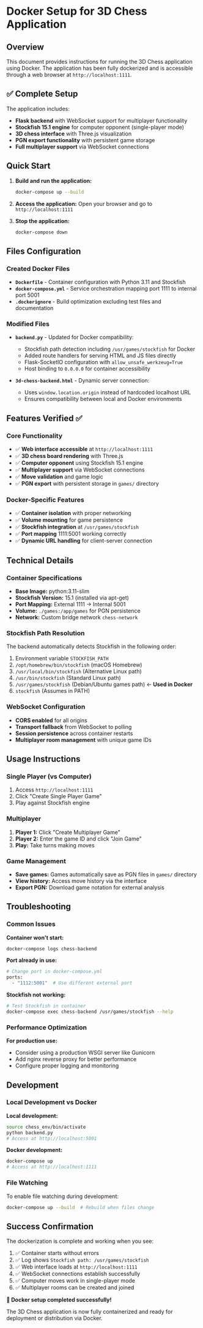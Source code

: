 # Docker Setup for 3D Chess Application

## Overview

This document provides instructions for running the 3D Chess application using Docker. The application has been fully dockerized and is accessible through a web browser at `http://localhost:1111`.

## ✅ Complete Setup

The application includes:
- **Flask backend** with WebSocket support for multiplayer functionality
- **Stockfish 15.1 engine** for computer opponent (single-player mode)
- **3D chess interface** with Three.js visualization
- **PGN export functionality** with persistent game storage
- **Full multiplayer support** via WebSocket connections

## Quick Start

1. **Build and run the application:**
   ```bash
   docker-compose up --build
   ```

2. **Access the application:**
   Open your browser and go to `http://localhost:1111`

3. **Stop the application:**
   ```bash
   docker-compose down
   ```

## Files Configuration

### Created Docker Files

- **`Dockerfile`** - Container configuration with Python 3.11 and Stockfish
- **`docker-compose.yml`** - Service orchestration mapping port 1111 to internal port 5001
- **`.dockerignore`** - Build optimization excluding test files and documentation

### Modified Files

- **`backend.py`** - Updated for Docker compatibility:
  - Stockfish path detection including `/usr/games/stockfish` for Docker
  - Added route handlers for serving HTML and JS files directly
  - Flask-SocketIO configuration with `allow_unsafe_werkzeug=True`
  - Host binding to `0.0.0.0` for container accessibility

- **`3d-chess-backend.html`** - Dynamic server connection:
  - Uses `window.location.origin` instead of hardcoded localhost URL
  - Ensures compatibility between local and Docker environments

## Features Verified ✅

### Core Functionality
- ✅ **Web interface accessible** at `http://localhost:1111`
- ✅ **3D chess board rendering** with Three.js
- ✅ **Computer opponent** using Stockfish 15.1 engine
- ✅ **Multiplayer support** via WebSocket connections
- ✅ **Move validation** and game logic
- ✅ **PGN export** with persistent storage in `games/` directory

### Docker-Specific Features
- ✅ **Container isolation** with proper networking
- ✅ **Volume mounting** for game persistence
- ✅ **Stockfish integration** at `/usr/games/stockfish`
- ✅ **Port mapping** 1111:5001 working correctly
- ✅ **Dynamic URL handling** for client-server connection

## Technical Details

### Container Specifications
- **Base Image:** python:3.11-slim
- **Stockfish Version:** 15.1 (installed via apt-get)
- **Port Mapping:** External 1111 → Internal 5001
- **Volume:** `./games:/app/games` for PGN persistence
- **Network:** Custom bridge network `chess-network`

### Stockfish Path Resolution
The backend automatically detects Stockfish in the following order:
1. Environment variable `STOCKFISH_PATH`
2. `/opt/homebrew/bin/stockfish` (macOS Homebrew)
3. `/usr/local/bin/stockfish` (Alternative Linux path)
4. `/usr/bin/stockfish` (Standard Linux path)
5. `/usr/games/stockfish` (Debian/Ubuntu games path) ← **Used in Docker**
6. `stockfish` (Assumes in PATH)

### WebSocket Configuration
- **CORS enabled** for all origins
- **Transport fallback** from WebSocket to polling
- **Session persistence** across container restarts
- **Multiplayer room management** with unique game IDs

## Usage Instructions

### Single Player (vs Computer)
1. Access `http://localhost:1111`
2. Click "Create Single Player Game"
3. Play against Stockfish engine

### Multiplayer
1. **Player 1:** Click "Create Multiplayer Game"
2. **Player 2:** Enter the game ID and click "Join Game"
3. **Play:** Take turns making moves

### Game Management
- **Save games:** Games automatically save as PGN files in `games/` directory
- **View history:** Access move history via the interface
- **Export PGN:** Download game notation for external analysis

## Troubleshooting

### Common Issues

**Container won't start:**
```bash
docker-compose logs chess-backend
```

**Port already in use:**
```bash
# Change port in docker-compose.yml
ports:
  - "1112:5001"  # Use different external port
```

**Stockfish not working:**
```bash
# Test Stockfish in container
docker-compose exec chess-backend /usr/games/stockfish --help
```

### Performance Optimization

**For production use:**
- Consider using a production WSGI server like Gunicorn
- Add nginx reverse proxy for better performance
- Configure proper logging and monitoring

## Development

### Local Development vs Docker

**Local development:**
```bash
source chess_env/bin/activate
python backend.py
# Access at http://localhost:5001
```

**Docker development:**
```bash
docker-compose up
# Access at http://localhost:1111
```

### File Watching
To enable file watching during development:
```bash
docker-compose up --build  # Rebuild when files change
```

## Success Confirmation

The dockerization is complete and working when you see:

1. ✅ Container starts without errors
2. ✅ Log shows `Stockfish path: /usr/games/stockfish`
3. ✅ Web interface loads at `http://localhost:1111`
4. ✅ WebSocket connections establish successfully
5. ✅ Computer moves work in single-player mode
6. ✅ Multiplayer rooms can be created and joined

**🎉 Docker setup completed successfully!**

The 3D Chess application is now fully containerized and ready for deployment or distribution via Docker.
